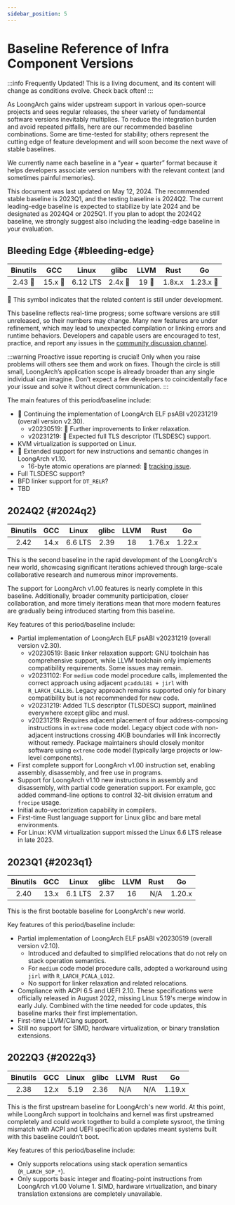 ```yaml
---
sidebar_position: 5
---
```


# Baseline Reference of Infra Component Versions

:::info Frequently Updated!
This is a living document, and its content will change as conditions evolve. Check back often!
:::

As LoongArch gains wider upstream support in various open-source projects and sees regular releases, the sheer variety of fundamental software versions inevitably multiplies. To reduce the integration burden and avoid repeated pitfalls, here are our recommended baseline combinations. Some are time-tested for stability; others represent the cutting edge of feature development and will soon become the next wave of stable baselines.

We currently name each baseline in a “year + quarter” format because it helps developers associate version numbers with the relevant context (and sometimes painful memories).

This document was last updated on May 12, 2024. The recommended stable baseline is 2023Q1, and the testing baseline is 2024Q2. The current leading-edge baseline is expected to stabilize by late 2024 and be designated as 2024Q4 or 2025Q1. If you plan to adopt the 2024Q2 baseline, we strongly suggest also including the leading-edge baseline in your evaluation.

## Bleeding Edge {#bleeding-edge}

|Binutils|GCC|Linux|glibc|LLVM|Rust|Go |
|:------:|:-:|:---:|:---:|:--:|:--:|:-:|
|2.43 :wrench:|15.x :wrench:|6.12 LTS|2.4x :wrench:|19 :wrench:|1.8x.x|1.23.x :wrench:|

:wrench: This symbol indicates that the related content is still under development.

This baseline reflects real-time progress; some software versions are still unreleased, so their numbers may change. Many new features are under refinement, which may lead to unexpected compilation or linking errors and runtime behaviors. Developers and capable users are encouraged to test, practice, and report any issues in the [community discussion channel](https://github.com/loongson-community/discussions/issues).

:::warning Proactive issue reporting is crucial!
Only when you raise problems will others see them and work on fixes.
Though the circle is still small, LoongArch’s application scope is already broader than any single individual can imagine.
Don’t expect a few developers to coincidentally face your issue and solve it without direct communication.
:::

The main features of this period/baseline include:

* :wrench: Continuing the implementation of LoongArch ELF psABI v20231219 (overall version v2.30).
    - v20230519: :wrench: Further improvements to linker relaxation.
    - v20231219: :wrench: Expected full TLS descriptor (TLSDESC) support.
* KVM virtualization is supported on Linux.
* :wrench: Extended support for new instructions and semantic changes in LoongArch v1.10.
    - 16-byte atomic operations are planned: :wrench: [tracking issue](https://github.com/loongson-community/discussions/issues/16).
* Full TLSDESC support?
* BFD linker support for `DT_RELR`?
* TBD

## 2024Q2 {#2024q2}

|Binutils|GCC|Linux|glibc|LLVM|Rust|Go |
|:------:|:-:|:---:|:---:|:--:|:--:|:-:|
|2.42|14.x|6.6 LTS|2.39|18|1.76.x|1.22.x|

This is the second baseline in the rapid development of the LoongArch's new world, showcasing significant iterations achieved through large-scale collaborative research and numerous minor improvements.

The support for LoongArch v1.00 features is nearly complete in this baseline. Additionally, broader community participation, closer collaboration, and more timely iterations mean that more modern features are gradually being introduced starting from this baseline.

Key features of this period/baseline include:

* Partial implementation of LoongArch ELF psABI v20231219 (overall version v2.30).
    - v20230519: Basic linker relaxation support: GNU toolchain has comprehensive support, while LLVM toolchain only implements compatibility requirements. Some issues may remain.
    - v20231102: For `medium` code model procedure calls, implemented the correct approach using adjacent `pcaddu18i + jirl` with `R_LARCH_CALL36`. Legacy approach remains supported only for binary compatibility but is not recommended for new code.
    - v20231219: Added TLS descriptor (TLSDESC) support, mainlined everywhere except glibc and musl.
    - v20231219: Requires adjacent placement of four address-composing instructions in `extreme` code model. Legacy object code with non-adjacent instructions crossing 4KiB boundaries will link incorrectly without remedy. Package maintainers should closely monitor software using `extreme` code model (typically large projects or low-level components).
* First complete support for LoongArch v1.00 instruction set, enabling assembly, disassembly, and free use in programs.
* Support for LoongArch v1.10 new instructions in assembly and disassembly, with partial code generation support. For example, gcc added command-line options to control 32-bit division erratum and `frecipe` usage.
* Initial auto-vectorization capability in compilers.
* First-time Rust language support for Linux glibc and bare metal environments.
* For Linux: KVM virtualization support missed the Linux 6.6 LTS release in late 2023.

## 2023Q1 {#2023q1}

|Binutils|GCC|Linux|glibc|LLVM|Rust|Go |
|:------:|:-:|:---:|:---:|:--:|:--:|:-:|
|2.40|13.x|6.1 LTS|2.37|16|N/A|1.20.x|

This is the first bootable baseline for LoongArch's new world.

Key features of this period/baseline include:

* Partial implementation of LoongArch ELF psABI v20230519 (overall version v2.10).
    - Introduced and defaulted to simplified relocations that do not rely on stack operation semantics.
    - For `medium` code model procedure calls, adopted a workaround using `jirl` with `R_LARCH_PCALA_LO12`.
    - No support for linker relaxation and related relocations.
* Compliance with ACPI 6.5 and UEFI 2.10.
  These specifications were officially released in August 2022, missing Linux 5.19's merge window in early July.
  Combined with the time needed for code updates, this baseline marks their first implementation.
* First-time LLVM/Clang support.
* Still no support for SIMD, hardware virtualization, or binary translation extensions.

## 2022Q3 {#2022q3}

|Binutils|GCC|Linux|glibc|LLVM|Rust|Go |
|:------:|:-:|:---:|:---:|:--:|:--:|:-:|
|2.38|12.x|5.19|2.36|N/A|N/A|1.19.x|

This is the first upstream baseline for LoongArch's new world.
At this point, while LoongArch support in toolchains and kernel was first upstreamed completely and could work together to build a complete sysroot, the timing mismatch with ACPI and UEFI specification updates meant systems built with this baseline couldn't boot.

Key features of this period/baseline include:

* Only supports relocations using stack operation semantics (`R_LARCH_SOP_*`).
* Only supports basic integer and floating-point instructions from LoongArch v1.00 Volume 1. SIMD, hardware virtualization, and binary translation extensions are completely unavailable.
